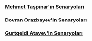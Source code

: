 
### [Mehmet Taşpınar'ın Senaryoları](mehmet-taspinar-senaryo.md)

### [Dovran Orazbayev'in Senaryoları](dovran-orazbayev.md)

### [Gurtgeldi Atayev'in Senaryoları](gurtgeldi-atayev.md)
